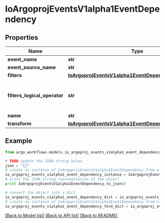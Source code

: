 # IoArgoprojEventsV1alpha1EventDependency


## Properties

Name | Type | Description | Notes
------------ | ------------- | ------------- | -------------
**event_name** | **str** |  | [optional] 
**event_source_name** | **str** |  | [optional] 
**filters** | [**IoArgoprojEventsV1alpha1EventDependencyFilter**](IoArgoprojEventsV1alpha1EventDependencyFilter.md) |  | [optional] 
**filters_logical_operator** | **str** | FiltersLogicalOperator defines how different filters are evaluated together. Available values: and (&amp;&amp;), or (||) Is optional and if left blank treated as and (&amp;&amp;). | [optional] 
**name** | **str** |  | [optional] 
**transform** | [**IoArgoprojEventsV1alpha1EventDependencyTransformer**](IoArgoprojEventsV1alpha1EventDependencyTransformer.md) |  | [optional] 

## Example

```python
from argo_workflows.models.io_argoproj_events_v1alpha1_event_dependency import IoArgoprojEventsV1alpha1EventDependency

# TODO update the JSON string below
json = "{}"
# create an instance of IoArgoprojEventsV1alpha1EventDependency from a JSON string
io_argoproj_events_v1alpha1_event_dependency_instance = IoArgoprojEventsV1alpha1EventDependency.from_json(json)
# print the JSON string representation of the object
print IoArgoprojEventsV1alpha1EventDependency.to_json()

# convert the object into a dict
io_argoproj_events_v1alpha1_event_dependency_dict = io_argoproj_events_v1alpha1_event_dependency_instance.to_dict()
# create an instance of IoArgoprojEventsV1alpha1EventDependency from a dict
io_argoproj_events_v1alpha1_event_dependency_form_dict = io_argoproj_events_v1alpha1_event_dependency.from_dict(io_argoproj_events_v1alpha1_event_dependency_dict)
```
[[Back to Model list]](../README.md#documentation-for-models) [[Back to API list]](../README.md#documentation-for-api-endpoints) [[Back to README]](../README.md)


